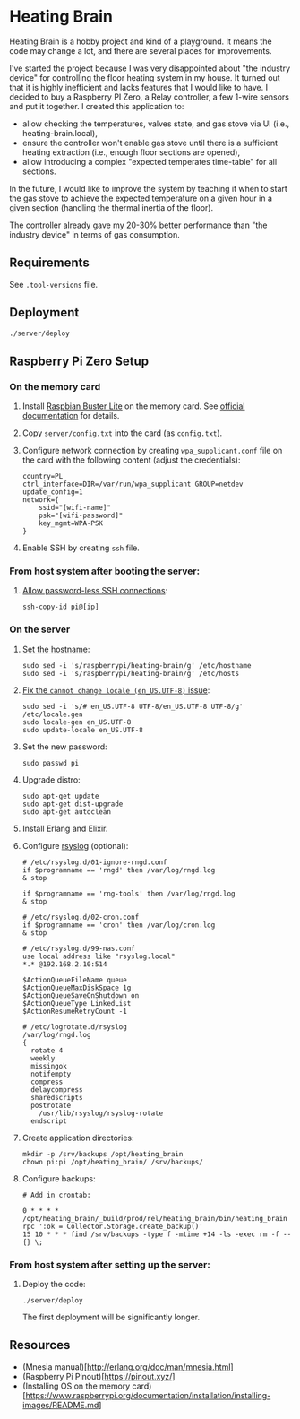 # Heating Brain

Heating Brain is a hobby project and kind of a playground. It means the code may change a lot, and there are several places for improvements.

I've started the project because I was very disappointed about "the industry device" for controlling the floor heating system in my house. It turned out that it is highly inefficient and lacks features that I would like to have. I decided to buy a Raspberry PI Zero, a Relay controller, a few 1-wire sensors and put it together. I created this application to:

- allow checking the temperatures, valves state, and gas stove via UI (i.e., heating-brain.local),
- ensure the controller won't enable gas stove until there is a sufficient heating extraction (i.e., enough floor sections are opened),
- allow introducing a complex "expected temperates time-table" for all sections.

In the future, I would like to improve the system by teaching it when to start the gas stove to achieve the expected temperature on a given hour in a given section (handling the thermal inertia of the floor).

The controller already gave my 20-30% better performance than "the industry device" in terms of gas consumption.

## Requirements

See `.tool-versions` file.

## Deployment

```bash
./server/deploy
```

## Raspberry Pi Zero Setup

### On the memory card

1. Install [Raspbian Buster Lite](https://www.raspberrypi.org/downloads/raspbian/) on the memory card. See [official documentation](https://www.raspberrypi.org/documentation/installation/installing-images/README.md) for details.
1. Copy `server/config.txt` into the card (as `config.txt`).
1. Configure network connection by creating `wpa_supplicant.conf` file on the card with the following content (adjust the credentials):

    ```
    country=PL
    ctrl_interface=DIR=/var/run/wpa_supplicant GROUP=netdev
    update_config=1
    network={
        ssid="[wifi-name]"
        psk="[wifi-password]"
        key_mgmt=WPA-PSK
    }
    ```
1. Enable SSH by creating `ssh` file.

### From host system after booting the server:

1. [Allow password-less SSH connections](https://www.raspberrypi.org/documentation/remote-access/ssh/passwordless.md):

    ```
    ssh-copy-id pi@[ip]
    ```

### On the server

1. [Set the hostname](https://thepihut.com/blogs/raspberry-pi-tutorials/19668676-renaming-your-raspberry-pi-the-hostname):

    ```
    sudo sed -i 's/raspberrypi/heating-brain/g' /etc/hostname
    sudo sed -i 's/raspberrypi/heating-brain/g' /etc/hosts
    ```

1. [Fix the `cannot change locale (en_US.UTF-8)` issue](https://www.jaredwolff.com/raspberry-pi-setting-your-locale/):

    ```
    sudo sed -i 's/# en_US.UTF-8 UTF-8/en_US.UTF-8 UTF-8/g' /etc/locale.gen
    sudo locale-gen en_US.UTF-8
    sudo update-locale en_US.UTF-8
    ```

1. Set the new password:

    ```
    sudo passwd pi
    ```

1. Upgrade distro:

    ```
    sudo apt-get update
    sudo apt-get dist-upgrade
    sudo apt-get autoclean
    ```

1. Install Erlang and Elixir.

1. Configure [rsyslog](https://www.rsyslog.com/doc/master/tutorials/reliable_forwarding.html) (optional):

    ```
    # /etc/rsyslog.d/01-ignore-rngd.conf
    if $programname == 'rngd' then /var/log/rngd.log
    & stop

    if $programname == 'rng-tools' then /var/log/rngd.log
    & stop

    # /etc/rsyslog.d/02-cron.conf
    if $programname == 'cron' then /var/log/cron.log
    & stop

    # /etc/rsyslog.d/99-nas.conf
    use local address like "rsyslog.local"
    *.* @192.168.2.10:514

    $ActionQueueFileName queue
    $ActionQueueMaxDiskSpace 1g
    $ActionQueueSaveOnShutdown on
    $ActionQueueType LinkedList
    $ActionResumeRetryCount -1

    # /etc/logrotate.d/rsyslog
    /var/log/rngd.log
    {
      rotate 4
      weekly
      missingok
      notifempty
      compress
      delaycompress
      sharedscripts
      postrotate
        /usr/lib/rsyslog/rsyslog-rotate
      endscript
    ```

1. Create application directories:

    ```
    mkdir -p /srv/backups /opt/heating_brain
    chown pi:pi /opt/heating_brain/ /srv/backups/
    ```

1. Configure backups:

    ```
    # Add in crontab:

    0 * * * * /opt/heating_brain/_build/prod/rel/heating_brain/bin/heating_brain rpc ':ok = Collector.Storage.create_backup()'
    15 10 * * * find /srv/backups -type f -mtime +14 -ls -exec rm -f -- {} \;
    ```

### From host system after setting up the server:

1. Deploy the code:

    ```
    ./server/deploy
    ```

    The first deployment will be significantly longer.

## Resources

* (Mnesia manual)[http://erlang.org/doc/man/mnesia.html]
* (Raspberry Pi Pinout)[https://pinout.xyz/]
* (Installing OS on the memory card)[https://www.raspberrypi.org/documentation/installation/installing-images/README.md]
